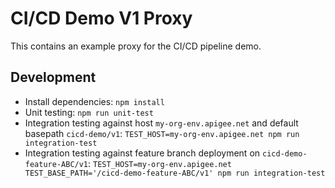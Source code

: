 # CI/CD Demo V1 Proxy

This contains an example proxy for the CI/CD pipeline demo.

## Development

*   Install dependencies: `npm install`
*   Unit testing: `npm run unit-test`
*   Integration testing against host `my-org-env.apigee.net` and default basepath `cicd-demo/v1`: 
    `TEST_HOST=my-org-env.apigee.net npm run integration-test`
*   Integration testing against feature branch deployment on `cicd-demo-feature-ABC/v1`:
    `TEST_HOST=my-org-env.apigee.net TEST_BASE_PATH='/cicd-demo-feature-ABC/v1' npm run integration-test`
